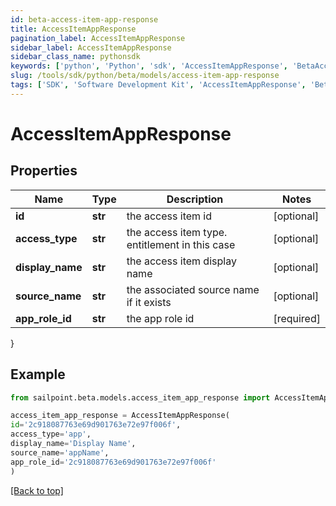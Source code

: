 ```yaml
---
id: beta-access-item-app-response
title: AccessItemAppResponse
pagination_label: AccessItemAppResponse
sidebar_label: AccessItemAppResponse
sidebar_class_name: pythonsdk
keywords: ['python', 'Python', 'sdk', 'AccessItemAppResponse', 'BetaAccessItemAppResponse'] 
slug: /tools/sdk/python/beta/models/access-item-app-response
tags: ['SDK', 'Software Development Kit', 'AccessItemAppResponse', 'BetaAccessItemAppResponse']
---
```


# AccessItemAppResponse


## Properties

Name | Type | Description | Notes
------------ | ------------- | ------------- | -------------
**id** | **str** | the access item id | [optional] 
**access_type** | **str** | the access item type. entitlement in this case | [optional] 
**display_name** | **str** | the access item display name | [optional] 
**source_name** | **str** | the associated source name if it exists | [optional] 
**app_role_id** | **str** | the app role id | [required]
}

## Example

```python
from sailpoint.beta.models.access_item_app_response import AccessItemAppResponse

access_item_app_response = AccessItemAppResponse(
id='2c918087763e69d901763e72e97f006f',
access_type='app',
display_name='Display Name',
source_name='appName',
app_role_id='2c918087763e69d901763e72e97f006f'
)

```
[[Back to top]](#) 


